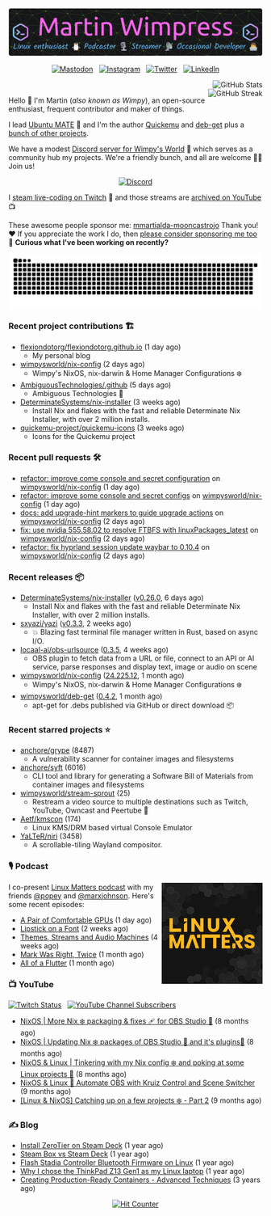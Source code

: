 <p align="center">
  <a href="https://wimpysworld.com" target="_blank"><img src="https://raw.githubusercontent.com/flexiondotorg/flexiondotorg/main/.github/github-header-image.png"></a>
</p>
<p align="center">
  &nbsp;<a href="https://fosstodon.org/@wimpy" target="_blank"><img alt="Mastodon" src="https://img.shields.io/badge/Mastodon-6468fa?style=for-the-badge&logo=mastodon&logoColor=%23ffffff"></a>&nbsp;
  &nbsp;<a href="https://www.instagram.com/wimpysworld/" target="_blank"><img alt="Instagram" src="https://img.shields.io/badge/instagram-d3175c?style=for-the-badge&logo=instagram&logoColor=%23ffffff"></a>&nbsp;
  &nbsp;<a href="https://twitter.com/m_wimpress" target="_blank"><img alt="Twitter" src="https://img.shields.io/badge/Twitter-303030?style=for-the-badge&logo=x&logoColor=%23ffffff"></a>&nbsp;
  &nbsp;<a href="https://www.linkedin.com/in/martinwimpress/" target="_blank"><img alt="LinkedIn" src="https://img.shields.io/badge/LinkedIn-1667be?style=for-the-badge&logo=linkedin&logoColor=%23ffffff"></a>&nbsp;
</p>
<a href="https://github.com/flexiondotorg" target="_blank"><img align="right" src="https://github-readme-stats.vercel.app/api?username=flexiondotorg&show_icons=true&show=reviews,discussions_started,discussions_answered,prs_merged&include_all_commits=true&bg_color=0E1117&title_color=fa66ed&icon_color=6bbbfa&text_color=c5c8c6&ring_color=98ed3f&border_radius=8" alt="GitHub Stats"></a>
<br />
<a href="https://github.com/flexiondotorg" target="_blank"><img align="right" src="https://streak-stats.demolab.com?user=flexiondotorg&theme=cobalt&border_radius=8&date_format=j%20M%5B%20Y%5D&mode=daily&card_width=465&hide_total_contributions=true" alt="GitHub Streak" /></a>

Hello 👋 I'm Martin (*also known as Wimpy*), an open-source enthusiast, frequent contributor and maker of things.

I lead [Ubuntu MATE](https://ubuntu-mate.org) 🧉 and I'm the author [Quickemu](https://github.com/quickemu-project)
and [deb-get](https://github.com/wimpysworld/deb-get) plus a [bunch of other projects](https://wimpysworld.com/projects/).

We have a modest [Discord server for Wimpy's World](https://wimpysworld.io/discord) 💬 which serves as a community hub my projects.
We're a friendly bunch, and all are welcome 🏳️‍🌈 Join us!

<div align="center"><a href="https://wimpysworld.io/discord" target="_blank"><img alt="Discord" src="https://img.shields.io/discord/712850672223125565?style=for-the-badge&logo=discord&logoColor=%23ffffff&label=Discord&labelColor=%234253e8&color=%23e4e2e2"></a></div>

I [steam live-coding on Twitch](https://twitch.tv/WimpysWorld) 📡 and those streams are [archived on YouTube](https://youtube.com/WimpysWorld) 📺️

These awesome people sponsor me: [mmartial](https://github.com/mmartial)[da-moon](https://github.com/da-moon)[castrojo](https://github.com/castrojo) Thank you! ❤️
If you appreciate the work I do, then [please consider sponsoring me too](https://github.com/sponsors/flexiondotorg) 🤑 **Curious what I've been working on recently?**
<div align="center">
  <img align="center" alt="GitHub Contribution Snake" src="https://raw.githubusercontent.com/flexiondotorg/flexiondotorg/snake/github-contribution-grid-snake-dark.svg">
</div>

### Recent project contributions 🏗️


- [flexiondotorg/flexiondotorg.github.io](https://github.com/flexiondotorg/flexiondotorg.github.io) (1 day ago)
  - My personal blog
- [wimpysworld/nix-config](https://github.com/wimpysworld/nix-config) (2 days ago)
  - Wimpy&#39;s NixOS, nix-darwin  &amp; Home Manager Configurations ❄️
- [AmbiguousTechnologies/.github](https://github.com/AmbiguousTechnologies/.github) (5 days ago)
  - Ambiguous Technologies 💸
- [DeterminateSystems/nix-installer](https://github.com/DeterminateSystems/nix-installer) (3 weeks ago)
  - Install Nix and flakes with the fast and reliable Determinate Nix Installer, with over 2 million installs.
- [quickemu-project/quickemu-icons](https://github.com/quickemu-project/quickemu-icons) (3 weeks ago)
  - Icons for the Quickemu project

### Recent pull requests 🛠️


- [refactor: improve come console and secret configuration](https://github.com/wimpysworld/nix-config/pull/326) on [wimpysworld/nix-config](https://github.com/wimpysworld/nix-config) (1 day ago)
- [refactor: improve some console and secret configs](https://github.com/wimpysworld/nix-config/pull/325) on [wimpysworld/nix-config](https://github.com/wimpysworld/nix-config) (1 day ago)
- [docs: add upgrade-hint markers to guide upgrade actions](https://github.com/wimpysworld/nix-config/pull/323) on [wimpysworld/nix-config](https://github.com/wimpysworld/nix-config) (2 days ago)
- [fix: use nvidia 555.58.02 to resolve FTBFS with linuxPackages_latest](https://github.com/wimpysworld/nix-config/pull/322) on [wimpysworld/nix-config](https://github.com/wimpysworld/nix-config) (2 days ago)
- [refactor: fix hyprland session update waybar to 0.10.4](https://github.com/wimpysworld/nix-config/pull/321) on [wimpysworld/nix-config](https://github.com/wimpysworld/nix-config) (2 days ago)

### Recent releases 📦️


- [DeterminateSystems/nix-installer](https://github.com/DeterminateSystems/nix-installer) ([v0.26.0](https://github.com/DeterminateSystems/nix-installer/releases/tag/v0.26.0), 6 days ago)
  - Install Nix and flakes with the fast and reliable Determinate Nix Installer, with over 2 million installs.
- [sxyazi/yazi](https://github.com/sxyazi/yazi) ([v0.3.3](https://github.com/sxyazi/yazi/releases/tag/v0.3.3), 2 weeks ago)
  - 💥 Blazing fast terminal file manager written in Rust, based on async I/O.
- [locaal-ai/obs-urlsource](https://github.com/locaal-ai/obs-urlsource) ([0.3.5](https://github.com/locaal-ai/obs-urlsource/releases/tag/0.3.5), 4 weeks ago)
  - OBS plugin to fetch data from a URL or file, connect to an API or AI service, parse responses and display text, image or audio on scene
- [wimpysworld/nix-config](https://github.com/wimpysworld/nix-config) ([24.225.12](https://github.com/wimpysworld/nix-config/releases/tag/24.225.12), 1 month ago)
  - Wimpy&#39;s NixOS, nix-darwin  &amp; Home Manager Configurations ❄️
- [wimpysworld/deb-get](https://github.com/wimpysworld/deb-get) ([0.4.2](https://github.com/wimpysworld/deb-get/releases/tag/0.4.2), 1 month ago)
  - apt-get for .debs published via GitHub or direct download 📦

### Recent starred projects ⭐️


- [anchore/grype](https://github.com/anchore/grype) (8487)
  - A vulnerability scanner for container images and filesystems
- [anchore/syft](https://github.com/anchore/syft) (6016)
  - CLI tool and library for generating a Software Bill of Materials from container images and filesystems
- [wimpysworld/stream-sprout](https://github.com/wimpysworld/stream-sprout) (25)
  - Restream a video source to multiple destinations such as Twitch, YouTube, Owncast and Peertube 📡
- [Aetf/kmscon](https://github.com/Aetf/kmscon) (174)
  - Linux KMS/DRM based virtual Console Emulator
- [YaLTeR/niri](https://github.com/YaLTeR/niri) (3458)
  - A scrollable-tiling Wayland compositor.

### 🎙️ Podcast
<img align="right" src="https://raw.githubusercontent.com/flexiondotorg/flexiondotorg/main/.github/linuxmatters.png" alt="Linux Matters Podcast" width="200" height="200">

I co-present [Linux Matters podcast](https://linuxmatters.sh) with my friends [@popey](https://github.com/popey) and [@marxjohnson](https://github.com/marxjohnson).
Here's some recent episodes:

- [A Pair of Comfortable GPUs](https://linuxmatters.sh/38/) (1 day ago)
- [Lipstick on a Font](https://linuxmatters.sh/37/) (2 weeks ago)
- [Themes, Streams and Audio Machines](https://linuxmatters.sh/36/) (4 weeks ago)
- [Mark Was Right, Twice](https://linuxmatters.sh/35/) (1 month ago)
- [All of a Flutter](https://linuxmatters.sh/34/) (1 month ago)

### 📺️ YouTube
<a href="https://twitch.tv/WimpysWorld" target="_blank"><img alt="Twitch Status" src="https://img.shields.io/twitch/status/WimpysWorld?style=for-the-badge&logo=twitch&logoColor=ffffff&label=Twitch&labelColor=%23904ef9&color=%23e4e2e2"></a>&nbsp;&nbsp;
<a href="https://youtube.com/WimpysWorld" target="_blank"><img alt="YouTube Channel Subscribers" src="https://img.shields.io/youtube/channel/subscribers/UChpYmMp7EFaxuogUX1eAqyw?style=for-the-badge&logo=youtube&logoColor=ffffff&label=YouTube&labelColor=%23fb1b20&color=%23e4e2e2"></a>

- [NixOS | More Nix ❄️ packaging &amp; fixes 🩹 for OBS Studio 📡](https://www.youtube.com/watch?v=VqNaOOm7Dhw) (8 months ago)
- [NixOS | Updating Nix ❄️ packages of OBS Studio 📡 and it&#39;s plugins🔌](https://www.youtube.com/watch?v=phgOv_UCbMM) (8 months ago)
- [NixOS &amp; Linux | Tinkering with my Nix config ❄️ and poking at some Linux projects 🐧](https://www.youtube.com/watch?v=biVQ_-v8oEo) (8 months ago)
- [NixOS &amp; Linux 🐧 Automate OBS with Kruiz Control and Scene Switcher](https://www.youtube.com/watch?v=BSITslJbMGA) (9 months ago)
- [[Linux &amp; NixOS] Catching up on a few projects ❄️ - Part 2](https://www.youtube.com/watch?v=IpiuKvqHU-c) (9 months ago)

### ✍️ Blog

- [Install ZeroTier on Steam Deck](https://wimpysworld.com/posts/install-zerotier-on-steamdeck/) (1 year ago)
- [Steam Box vs Steam Deck](https://wimpysworld.com/posts/steambox-vs-steamdeck/) (1 year ago)
- [Flash Stadia Controller Bluetooth Firmware on Linux](https://wimpysworld.com/posts/flash-stadia-controller-bluetooth-firmware-on-linux/) (1 year ago)
- [Why I chose the ThinkPad Z13 Gen1 as my Linux laptop](https://wimpysworld.com/posts/why-i-chose-the-thinkpad-z13-as-my-linux-laptop/) (1 year ago)
- [Creating Production-Ready Containers - Advanced Techniques](https://wimpysworld.com/posts/creating-production-ready-containers-advanced-techniques/) (3 years ago)

<p align="center">
  <a href="https://github.com/flexiondotorg/flexiondotorg" target="_blank"><img alt="Hit Counter" src="https://img.shields.io/endpoint?url=https%3A%2F%2Fhits.dwyl.com%2Fflexiondotorg%2Fflexiondotorg.json&style=flat-square&logo=github&logoColor=ffffff&label=Visitors&labelColor=%23f76ce9&color=%236fbbf6">
</p>

